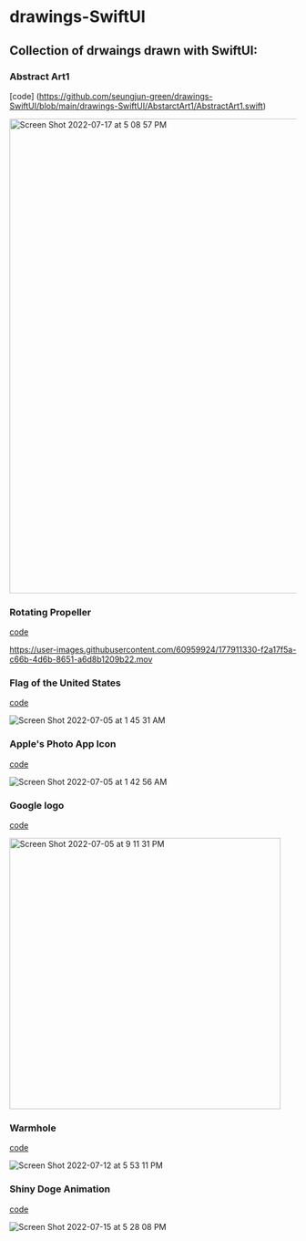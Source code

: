 # drawings-SwiftUI


## Collection of drwaings drawn with SwiftUI:

### Abstract Art1

[code] (https://github.com/seungjun-green/drawings-SwiftUI/blob/main/drawings-SwiftUI/AbstarctArt1/AbstractArt1.swift)

<img width="833" alt="Screen Shot 2022-07-17 at 5 08 57 PM" src="https://user-images.githubusercontent.com/60959924/179389870-3bf2b081-80f4-4386-9b42-4b4938317781.png">

### Rotating Propeller

[code](https://github.com/seungjun-green/drawings-SwiftUI/tree/main/drawings-SwiftUI/Rotating%20Propeller)

https://user-images.githubusercontent.com/60959924/177911330-f2a17f5a-c66b-4d6b-8651-a6d8b1209b22.mov

### Flag of the United States

[code](https://github.com/seungjun-green/drawings-SwiftUI/tree/main/drawings-SwiftUI/Flag%20of%20the%20United%20States)

![Screen Shot 2022-07-05 at 1 45 31 AM](https://user-images.githubusercontent.com/60959924/177194219-8496fc83-088c-48f4-ae20-7ca7ae45a2bb.png)


### Apple's Photo App Icon

[code](https://github.com/seungjun-green/drawings-SwiftUI/tree/main/drawings-SwiftUI/PhotoAppIcon)

![Screen Shot 2022-07-05 at 1 42 56 AM](https://user-images.githubusercontent.com/60959924/177193935-9114dd25-22f8-44a8-9084-15ea3f1b27bb.png)


### Google logo

[code](https://github.com/seungjun-green/drawings-SwiftUI/tree/main/drawings-SwiftUI/GoogleLogo)

<img width="476" alt="Screen Shot 2022-07-05 at 9 11 31 PM" src="https://user-images.githubusercontent.com/60959924/177324399-13063c4a-3ceb-441e-b0b2-6384a55bacdf.png">


### Warmhole

[code](https://github.com/seungjun-green/drawings-SwiftUI/tree/main/drawings-SwiftUI/Warmhole)

![Screen Shot 2022-07-12 at 5 53 11 PM](https://user-images.githubusercontent.com/60959924/178450988-f800d71a-53c6-4256-bdc4-bdb5ff62ec11.png)

### Shiny Doge Animation

[code](https://github.com/seungjun-green/drawings-SwiftUI/blob/main/drawings-SwiftUI/ShinyDoge/ShinyDoge.swift)

![Screen Shot 2022-07-15 at 5 28 08 PM](https://user-images.githubusercontent.com/60959924/179184687-f441498c-1dce-490a-bd0b-38b9571136c0.png)


